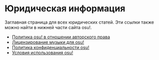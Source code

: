 # Юридическая информация

Заглавная страница для всех юридических статей. Эти ссылки также можно найти в нижней части сайта osu!.

- [Политика osu! в отношении авторского права](Copyright)
- [Лицензирование музыки для osu!](Music_licensing)
- [Политика конфиденциальности osu!](Privacy)
- [Условия использования osu!](Terms)
